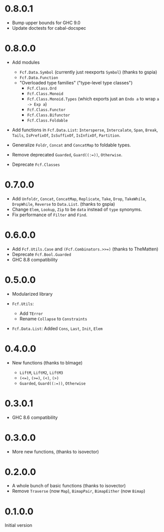 # 0.8.0.1

- Bump upper bounds for GHC 9.0
- Update doctests for cabal-docspec

# 0.8.0.0

- Add modules
    + `Fcf.Data.Symbol` (currently just reexports `Symbol`) (thanks to gspia)
    + `Fcf.Data.Function`
    + "Overloaded type families" ("type-level type classes")
        * `Fcf.Class.Ord`
        * `Fcf.Class.Monoid`
        * `Fcf.Class.Monoid.Types` (which exports just an `Endo a` to wrap `a -> Exp a`)
        * `Fcf.Class.Functor`
        * `Fcf.Class.Bifunctor`
        * `Fcf.Class.Foldable`

- Add functions in `Fcf.Data.List`:
  `Intersperse`, `Intercalate`, `Span`, `Break`, `Tails`, `IsPrefixOf`,
  `IsSuffixOf`, `IsInfixOf`, `Partition`.
- Generalize `Foldr`, `Concat` and `ConcatMap` to foldable types.

- Remove deprecated `Guarded`, `Guard((:=))`, `Otherwise`.
- Deprecate `Fcf.Classes`

# 0.7.0.0

- Add `Unfoldr`, `Concat`, `ConcatMap`, `Replicate`, `Take`, `Drop`,
  `TakeWhile`, `DropWhile`, `Reverse` to `Data.List`. (thanks to gspia)
- Change `Elem`, `Lookup`, `Zip` to be `data` instead of `type` synonyms.
- Fix performance of `Filter` and `Find`.

# 0.6.0.0

- Add `Fcf.Utils.Case` and `(Fcf.Combinators.>>=)` (thanks to TheMatten)
- Deprecate `Fcf.Bool.Guarded`
- GHC 8.8 compatibility

# 0.5.0.0

- Modularized library

- `Fcf.Utils`:

    + Add `TError`
    + Rename `Collapse` to `Constraints`

- `Fcf.Data.List`: Added `Cons`, `Last`, `Init`, `Elem`

# 0.4.0.0

- New functions (thanks to blmage)

    + `LiftM`, `LiftM2`, `LiftM3`
    + `(<=)`, `(>=)`, `(<)`, `(>)`
    + `Guarded`, `Guard((:=))`, `Otherwise`

# 0.3.0.1

- GHC 8.6 compatibility

# 0.3.0.0

- More new functions, (thanks to isovector)

# 0.2.0.0

- A whole bunch of basic functions (thanks to isovector)
- Remove `Traverse` (now `Map`), `BimapPair`, `BimapEither` (now `Bimap`)

# 0.1.0.0

Initial version
